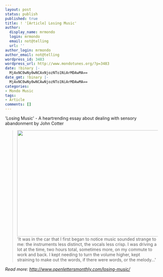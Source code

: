```yaml
---
layout: post
status: publish
published: true
title: ! '[Article] Losing Music'
author:
  display_name: mrmondo
  login: mrmondo
  email: not@telling
  url: ''
author_login: mrmondo
author_email: not@telling
wordpress_id: 3483
wordpress_url: http://www.mondotunes.org/?p=3483
date: !binary |-
  MjAxNC0wNy0wNCAxNjozNTo1NiArMDAwMA==
date_gmt: !binary |-
  MjAxNC0wNy0wNCAwNjozNTo1NiArMDAwMA==
categories:
- Mondo Music
tags:
- Article
comments: []
---
```

'Losing Music' - A heartrending essay about dealing with sensory abandonment by John Cotter
<blockquote><a title="Losing Music" href="http://www.openlettersmonthly.com/losing-music/" target="_nk"><img class="alignnone" src="http://www.openlettersmonthly.com/issue/wp-content/uploads/2014/07/LosingMusic.jpg" alt="" width="550" height="350" /></a>
'It was in the car that I first began to notice music sounded strange to me: the instruments less distinct, the vocals less crisp. I was driving a lot at the time, two hours total, sometimes more, on my commute to work and back. I kept needing to turn the volume higher, kept straining to make out the words, if there were words, or the melody...'</blockquote>
<em>Read more: <a title="Losing Music" href="http://www.openlettersmonthly.com/losing-music/" target="_nk">http://www.openlettersmonthly.com/losing-music/</a></em>
